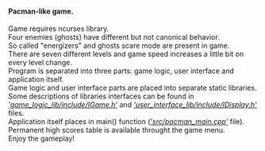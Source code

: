 #### Pacman-like game.
Game requires ncurses library.  
Four enemies (ghosts) have different but not canonical behavior.  
So called "energizers" and ghosts scare mode are present in game.  
There are seven different levels and game speed increases a little bit on every level change.  
Program is separated into three parts: game logic, user interface and application itself.  
Game logic and user interface parts are placed into separate static libraries.
Some descriptions of libraries interfaces can be found in [*'game_logic_lib/include/IGame.h'*](game_logic_lib/include/IGame.h) and
[*'user_interface_lib/include/IDisplay.h'*](user_interface_lib/include/IDisplay.h) files.  
Application itself places in main() function ([*'src/pacman_main.cpp'*](src/pacman_main.cpp) file).  
Permanent high scores table is available throught the game menu.  
Enjoy the gameplay!
